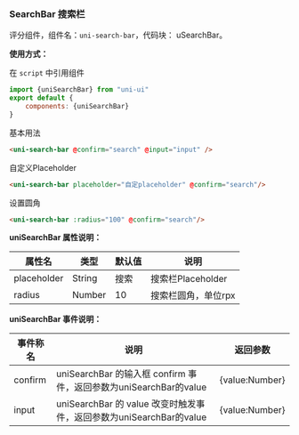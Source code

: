 ### SearchBar 搜索栏

评分组件，组件名：``uni-search-bar``，代码块： uSearchBar。

**使用方式：**

在 ``script`` 中引用组件 

```javascript
import {uniSearchBar} from "uni-ui"
export default {
    components: {uniSearchBar}
}
```

基本用法

```html
<uni-search-bar @confirm="search" @input="input" />
```

自定义Placeholder

```html
<uni-search-bar placeholder="自定placeholder" @confirm="search"/>
```

设置圆角

```html
<uni-search-bar :radius="100" @confirm="search"/>
```



**uniSearchBar 属性说明：**

|属性名|类型|默认值	|说明|
|---|----|---|---|
|placeholder|String|搜索|搜索栏Placeholder|
|radius|Number|10|搜索栏圆角，单位rpx| 

**uniSearchBar 事件说明：**

|事件称名|说明|返回参数|
|---|----|---|
|confirm|uniSearchBar 的输入框 confirm 事件，返回参数为uniSearchBar的value|{value:Number}|
|input|uniSearchBar 的 value 改变时触发事件，返回参数为uniSearchBar的value|{value:Number}|